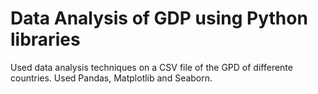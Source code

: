 # Data Analysis of GDP using Python libraries
Used data analysis techniques on a CSV file of the GPD of differente countries. Used Pandas, Matplotlib and Seaborn.
